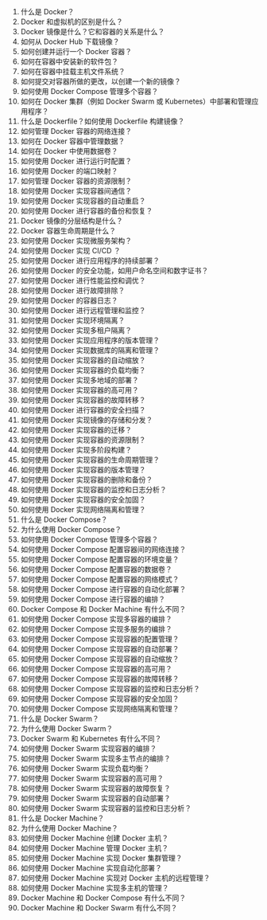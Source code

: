 1. 什么是 Docker？
2. Docker 和虚拟机的区别是什么？
3. Docker 镜像是什么？它和容器的关系是什么？
4. 如何从 Docker Hub 下载镜像？
5. 如何创建并运行一个 Docker 容器？
6. 如何在容器中安装新的软件包？
7. 如何在容器中挂载主机文件系统？
8. 如何提交对容器所做的更改，以创建一个新的镜像？
9. 如何使用 Docker Compose 管理多个容器？
10. 如何在 Docker 集群（例如 Docker Swarm 或 Kubernetes）中部署和管理应用程序？
11. 什么是 Dockerfile？如何使用 Dockerfile 构建镜像？
12. 如何管理 Docker 容器的网络连接？
13. 如何在 Docker 容器中管理数据？
14. 如何在 Docker 中使用数据卷？
15. 如何使用 Docker 进行运行时配置？
16. 如何使用 Docker 的端口映射？
17. 如何管理 Docker 容器的资源限制？
18. 如何使用 Docker 实现容器间通信？
19. 如何使用 Docker 实现容器的自动重启？
20. 如何使用 Docker 进行容器的备份和恢复？
21. Docker 镜像的分层结构是什么？
22. Docker 容器生命周期是什么？
23. 如何使用 Docker 实现微服务架构？
24. 如何使用 Docker 实现 CI/CD ？
25. 如何使用 Docker 进行应用程序的持续部署？
26. 如何使用 Docker 的安全功能，如用户命名空间和数字证书？
27. 如何使用 Docker 进行性能监控和调优？
28. 如何使用 Docker 进行故障排除？
29. 如何使用 Docker 的容器日志？
30. 如何使用 Docker 进行远程管理和监控？
31. 如何使用 Docker 实现环境隔离？
32. 如何使用 Docker 实现多租户隔离？
33. 如何使用 Docker 实现应用程序的版本管理？
34. 如何使用 Docker 实现数据库的隔离和管理？
35. 如何使用 Docker 实现容器的自动缩放？
36. 如何使用 Docker 实现容器的负载均衡？
37. 如何使用 Docker 实现多地域的部署？
38. 如何使用 Docker 实现容器的高可用？
39. 如何使用 Docker 实现容器的故障转移？
40. 如何使用 Docker 进行容器的安全扫描？
41. 如何使用 Docker 实现镜像的存储和分发？
42. 如何使用 Docker 实现容器的迁移？
43. 如何使用 Docker 实现容器的资源限制？
44. 如何使用 Docker 实现多阶段构建？
45. 如何使用 Docker 实现容器的生命周期管理？
46. 如何使用 Docker 实现容器的版本管理？
47. 如何使用 Docker 实现容器的删除和备份？
48. 如何使用 Docker 实现容器的监控和日志分析？
49. 如何使用 Docker 实现容器的安全加固？
50. 如何使用 Docker 实现网络隔离和管理？
51. 什么是 Docker Compose？
52. 为什么使用 Docker Compose？
53. 如何使用 Docker Compose 管理多个容器？
54. 如何使用 Docker Compose 配置容器间的网络连接？
55. 如何使用 Docker Compose 配置容器的环境变量？
56. 如何使用 Docker Compose 配置容器的数据卷？
57. 如何使用 Docker Compose 配置容器的网络模式？
58. 如何使用 Docker Compose 进行容器的自动化部署？
59. 如何使用 Docker Compose 进行容器的编排？
60. Docker Compose 和 Docker Machine 有什么不同？
61. 如何使用 Docker Compose 实现多容器的编排？
62. 如何使用 Docker Compose 实现多服务的编排？
63. 如何使用 Docker Compose 实现容器的配置管理？
64. 如何使用 Docker Compose 实现容器的自动部署？
65. 如何使用 Docker Compose 实现容器的自动缩放？
66. 如何使用 Docker Compose 实现容器的高可用？
67. 如何使用 Docker Compose 实现容器的故障转移？
68. 如何使用 Docker Compose 实现容器的监控和日志分析？
69. 如何使用 Docker Compose 实现容器的安全加固？
70. 如何使用 Docker Compose 实现网络隔离和管理？
71. 什么是 Docker Swarm？
72. 为什么使用 Docker Swarm？
73. Docker Swarm 和 Kubernetes 有什么不同？
74. 如何使用 Docker Swarm 实现容器的编排？
75. 如何使用 Docker Swarm 实现多主节点的编排？
76. 如何使用 Docker Swarm 实现负载均衡？
77. 如何使用 Docker Swarm 实现容器的高可用？
78. 如何使用 Docker Swarm 实现容器的故障恢复？
79. 如何使用 Docker Swarm 实现容器的自动部署？
80. 如何使用 Docker Swarm 实现容器的监控和日志分析？
81. 什么是 Docker Machine？
82. 为什么使用 Docker Machine？
83. 如何使用 Docker Machine 创建 Docker 主机？
84. 如何使用 Docker Machine 管理 Docker 主机？
85. 如何使用 Docker Machine 实现 Docker 集群管理？
86. 如何使用 Docker Machine 实现自动化部署？
87. 如何使用 Docker Machine 实现对 Docker 主机的远程管理？
88. 如何使用 Docker Machine 实现多主机的管理？
89. Docker Machine 和 Docker Compose 有什么不同？
90. Docker Machine 和 Docker Swarm 有什么不同？

